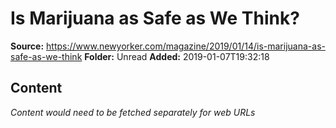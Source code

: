 # Is Marijuana as Safe as We Think?

**Source:** https://www.newyorker.com/magazine/2019/01/14/is-marijuana-as-safe-as-we-think
**Folder:** Unread
**Added:** 2019-01-07T19:32:18




## Content
*Content would need to be fetched separately for web URLs*

